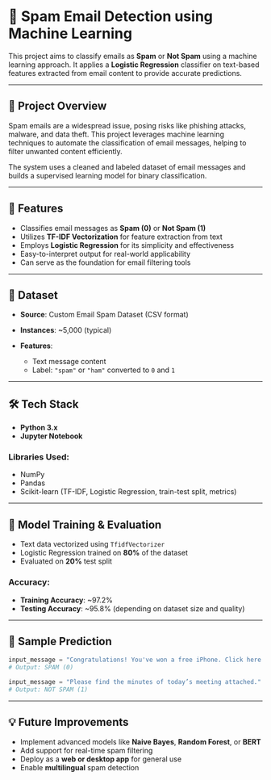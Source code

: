 # 📧 Spam Email Detection using Machine Learning

This project aims to classify emails as **Spam** or **Not Spam** using a machine learning approach. It applies a **Logistic Regression** classifier on text-based features extracted from email content to provide accurate predictions.

---

## 📌 Project Overview

Spam emails are a widespread issue, posing risks like phishing attacks, malware, and data theft. This project leverages machine learning techniques to automate the classification of email messages, helping to filter unwanted content efficiently.

The system uses a cleaned and labeled dataset of email messages and builds a supervised learning model for binary classification.

---

## 🚀 Features

* Classifies email messages as **Spam (0)** or **Not Spam (1)**
* Utilizes **TF-IDF Vectorization** for feature extraction from text
* Employs **Logistic Regression** for its simplicity and effectiveness
* Easy-to-interpret output for real-world applicability
* Can serve as the foundation for email filtering tools

---

## 📂 Dataset

* **Source**: Custom Email Spam Dataset (CSV format)
* **Instances**: \~5,000 (typical)
* **Features**:

  * Text message content
  * Label: `"spam"` or `"ham"` converted to `0` and `1`

---

## 🛠️ Tech Stack

* **Python 3.x**
* **Jupyter Notebook**

### Libraries Used:

* NumPy
* Pandas
* Scikit-learn (TF-IDF, Logistic Regression, train-test split, metrics)

---

## 🧠 Model Training & Evaluation

* Text data vectorized using `TfidfVectorizer`
* Logistic Regression trained on **80%** of the dataset
* Evaluated on **20%** test split

### Accuracy:

* **Training Accuracy**: \~97.2%
* **Testing Accuracy**: \~95.8% (depending on dataset size and quality)

---

## 🧪 Sample Prediction

```python
input_message = "Congratulations! You've won a free iPhone. Click here to claim now."
# Output: SPAM (0)

input_message = "Please find the minutes of today’s meeting attached."
# Output: NOT SPAM (1)
```

---

## 💡 Future Improvements

* Implement advanced models like **Naive Bayes**, **Random Forest**, or **BERT**
* Add support for real-time spam filtering
* Deploy as a **web or desktop app** for general use
* Enable **multilingual** spam detection


